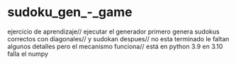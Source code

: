 # sudoku_gen_-_game

ejercicio de aprendizaje//
ejecutar el generador primero 
genera sudokus correctos con diagonales//
y sudokan despues//
no esta terminado le faltan algunos detalles
pero el mecanismo funciona//
está en python 3.9 en 3.10 falla el numpy
